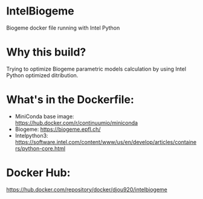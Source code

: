 # IntelBiogeme
Biogeme docker file running with Intel Python

# Why this build?

Trying to optimize Biogeme parametric models calculation by using Intel Python optimized ditribution.

# What's in the Dockerfile:

- MiniConda base image: https://hub.docker.com/r/continuumio/miniconda
- Biogeme: https://biogeme.epfl.ch/
- Intelpython3: https://software.intel.com/content/www/us/en/develop/articles/containers/python-core.html

# Docker Hub:

https://hub.docker.com/repository/docker/djou920/intelbiogeme
